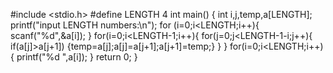 #include <stdio.h>
#define LENGTH 4
int main()
 {
	int i,j,temp,a[LENGTH];
	printf("input LENGTH numbers:\n");
	for (i=0;i<LENGTH;i++){
		scanf("%d",&a[i]);
	}
	for(i=0;i<LENGTH-1;i++){
		for(j=0;j<LENGTH-1-i;j++){
			if(a[j]>a[j+1])
			{temp=a[j];a[j]=a[j+1];a[j+1]=temp;} 
		}
	}
	for(i=0;i<LENGTH;i++){ 
		printf("%d ",a[i]);
	}
	return 0;
} 


